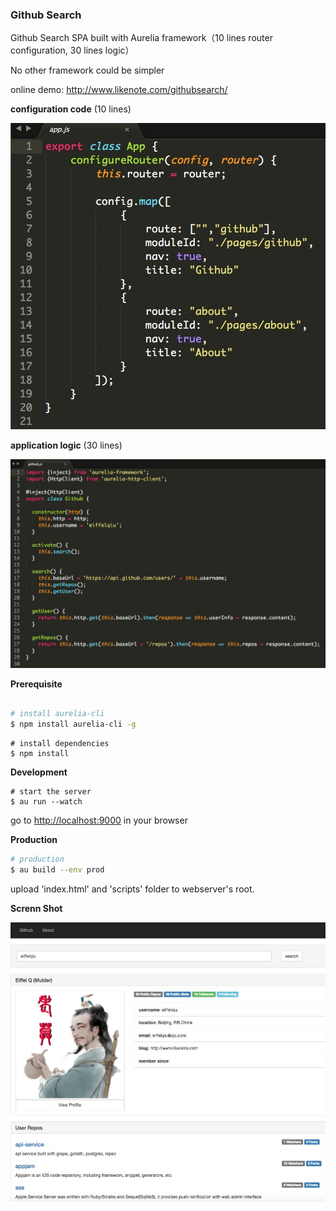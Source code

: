 ### Github Search

Github Search SPA built with Aurelia framework（10 lines router configuration, 30 lines logic）

No other framework could be simpler

online demo: http://www.likenote.com/githubsearch/

**configuration code** (10 lines)

![screen 2](https://github.com/eiffelqiu/aurelia-githubsearch/blob/master/capture2.jpg?raw=true)

**application logic** (30 lines)

![screen 3](https://github.com/eiffelqiu/aurelia-githubsearch/blob/master/capture3.jpg?raw=true)


**Prerequisite**
```bash

# install aurelia-cli
$ npm install aurelia-cli -g
```

```
# install dependencies
$ npm install
```

**Development**
```
# start the server
$ au run --watch

```
go to [http://localhost:9000](http://localhost:9000) in your browser


**Production**
```bash
# production
$ au build --env prod
```
upload 'index.html' and 'scripts' folder to webserver's root.

**Screnn Shot**

![screen 1](https://github.com/eiffelqiu/aurelia-githubsearch/blob/master/capture.jpg?raw=true)
